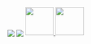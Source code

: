 <img align="center" src="https://github-readme-stats.vercel.app/api?username=seen-idc&theme=github_dark&show_icons=true"/>
<img align="center" src="https://github-readme-stats.vercel.app/api/top-langs/?username=seen-idc&theme=github_dark&layout=compact"/>


<a href="https://www.youtube.com/channel/UCB_DJKfNs24ogACFh3EuzKg">
  <img src="https://www.iconpacks.net/icons/2/free-youtube-logo-icon-2431-thumb.png" width="64" height="64">
</a>
<a href="https://twitch.tv/seen_idc">
  <img src="https://discord.com/assets/ca71e0b8818221eea1deebbaf8dc6518.svg" width="64" height="64">
</a>
